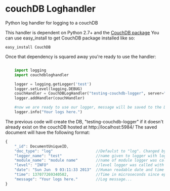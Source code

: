 couchDB Loghandler
=================

Python log handler for logging to a couchDB

This handler is dependent on Python 2.7+ and the [CouchDB package](https://pypi.python.org/pypi/CouchDB)
You can use easy_install to get CouchDB package installed like so:

```
easy_install CouchDB
```

Once that dependency is squared away you're ready to use the handler:

```python

    import logging
    import couchdbloghandler

    logger = logging.getLogger('test')
    logger.setLevel(logging.DEBUG)
    couchHandler = CouchDBLogHandler("testing-couchdb-logger", server="http://localhost:5984/", doctype="log")
    logger.addHandler(couchHandler)

    #now we are ready to use our logger, message will be saved to the DB
    logger.info("Your logs here.")
```

The previous code will create the DB, "testing-couchdb-logger" if it doesn't already exist on the couchDB hosted at http://localhost:5984/
The saved document will have the following format:

```javascript
{
    "_id": DocumentUniqueID,
    "doc_type": "log"                   //Defaulst to "log". Changed by passing doctype="your doctype" to handler constructor
    "logger_name": "test"               //name given to logger with logging.getLogger()
    "module_name": "module name"        //name of module logger was called from
    "level": "INFO"                     //level logger was called with
    "date": "Sun Jun  9 03:11:33 2013"  //Human readable date and time
    "time": 137077269340502,            //Time in microseconds since epoch
    "message": "Your logs here."        //Log message...
}
```


